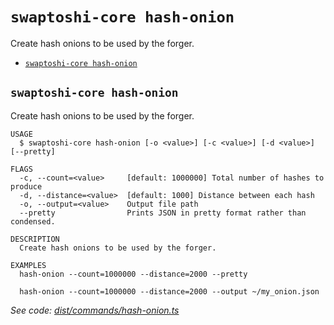 # `swaptoshi-core hash-onion`

Create hash onions to be used by the forger.

- [`swaptoshi-core hash-onion`](#swaptoshi-core-hash-onion)

## `swaptoshi-core hash-onion`

Create hash onions to be used by the forger.

```
USAGE
  $ swaptoshi-core hash-onion [-o <value>] [-c <value>] [-d <value>] [--pretty]

FLAGS
  -c, --count=<value>     [default: 1000000] Total number of hashes to produce
  -d, --distance=<value>  [default: 1000] Distance between each hash
  -o, --output=<value>    Output file path
  --pretty                Prints JSON in pretty format rather than condensed.

DESCRIPTION
  Create hash onions to be used by the forger.

EXAMPLES
  hash-onion --count=1000000 --distance=2000 --pretty

  hash-onion --count=1000000 --distance=2000 --output ~/my_onion.json
```

_See code: [dist/commands/hash-onion.ts](https://github.com/Swaptoshi/swaptoshi-core/blob/v1.0.0-alpha.2/dist/commands/hash-onion.ts)_
